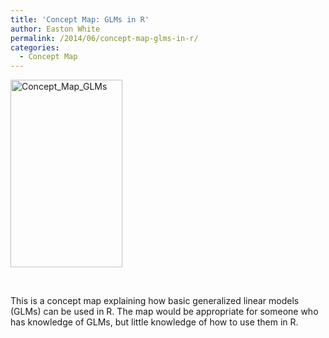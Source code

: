```yaml
---
title: 'Concept Map: GLMs in R'
author: Easton White
permalink: /2014/06/concept-map-glms-in-r/
categories:
  - Concept Map
---
```

[<img class="alignnone size-medium wp-image-7873" alt="Concept_Map_GLMs" src="http://teaching.software-carpentry.org/wp-content/uploads/2014/06/IMAG0774-179x300.jpg" width="179" height="300" />][1]

&nbsp;

This is a concept map explaining how basic generalized linear models (GLMs) can be used in R. The map would be appropriate for someone who has knowledge of GLMs, but little knowledge of how to use them in R.

 [1]: http://teaching.software-carpentry.org/wp-content/uploads/2014/06/IMAG0774.jpg
